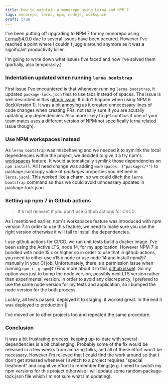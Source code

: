 ```yaml
---
title: How to maintain a monorepo using Lerna and NPM 7
tags: monorepo, lerna, npm, nodejs, workspace
draft: true
---
```

I've been putting off upgrading to NPM 7 for my monorepo using [Lerna@4.0.0](https://github.com/lerna/lerna) due to several issues have been occured. However I've reached a point where I couldn't juggle around anymore as it was a significant productivity killer.

I'm going to write down what issues I've faced and how I've solved them (partially, also temporarily.)

### Indentation updated when running `lerna bootstrap`
First issue I've encountered is that whenever running `lerna bootstrap`, it updated `package-lock.json` files to use tabs instead of spaces. The issue is well described in this [github issue](https://github.com/lerna/lerna/issues/2845). It didn't happen when using NPM 6 (lockVersion 1). It was a bit annoying as it created unnecessary lines of code changes when creating PRs, not really sure if you are acutally updating any dependencies. Also more likely to get conflics if one of your team mates uses a different version of NPM(not specifically lerna related issue though).

### Use NPM workspaces instead
As `lerna bootstrap` was misbehaving and we needed it to symlink the local dependencies within the project, we decided to give it a try npm's [workspaces](https://docs.npmjs.com/cli/v7/using-npm/workspaces) feature. It would automatically symlink those dependencies on `npm install`. All I need change was adding `workspaces: ["packages/*"]` to package.json(copy value of _packages_ properties you defined in `lerna.json`). This worked like a charm, so we could ditch the `lerna bootstrap` command so thus we could avoid unncessary updates in package-lock.json.

### Setting up npm 7 in Github actions
> It's not relavant if you don't use Github actions for CI/CD.

As I mentioned earlier, npm's workspaces feature was introduced with npm version 7. In order to use this feature, we need to make sure you use the right version otherwise it will fail to install the dependencies.

I use github actions for CI/CD. we run unit tests build a docker image. I've been using the Active LTS, node 14, for my application, However NPM 7 is bundled with node 15.x or higher so in order to use that in github actions, you need to either use v15.x node or use node 14 and install npm@7 manually in your CI job. Unfortunately, there is a permission issue when running `npm i -g npm@7` (Find more about it in this [github issue](https://github.com/actions/setup-node/issues/213)). So my option was just to bump the node version, possibly next LTS version rather than experimental version. In order to avoid any discrepancy, I prefered to use the same node version for my tests and application, so I bumped the node version for the both process.

Luckily, all tests passed, deployed it to staging, it worked great. In the end it was deployed to production 🚀

I've moved on to other projects too and repeated the same procedure.


### Conclusion
It was a bit frustrating process, keeping up-to-date with several dependencies is a bit challenging. Probably some of the fix would be released in a few weeks from amazing folks, and all of these effort won't be necessary. However I'm relieved that I could find the work around so that I don't get stressed whenever I switch to a project requires "special treatment" and cognitive effort to remember things(e.g. I need to switch my npm versions for this project otherwise I will update some random package-lock.json file which I'm not sure what I'm updating).
